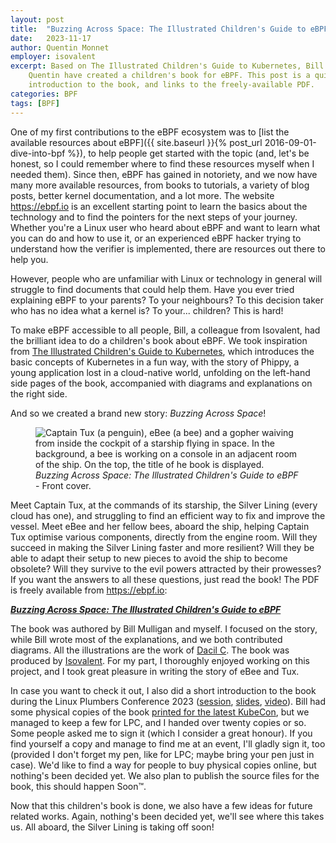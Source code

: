 ```yaml
---
layout: post
title:  "Buzzing Across Space: The Illustrated Children's Guide to eBPF"
date:   2023-11-17
author: Quentin Monnet
employer: isovalent
excerpt: Based on The Illustrated Children's Guide to Kubernetes, Bill and
    Quentin have created a children's book for eBPF. This post is a quick
    introduction to the book, and links to the freely-available PDF.
categories: BPF
tags: [BPF]
---
```


One of my first contributions to the eBPF ecosystem was to [list the available
resources about eBPF]({{ site.baseurl }}{% post_url 2016-09-01-dive-into-bpf
%}), to help people get started with the topic (and, let's be honest, so I
could remember where to find these resources myself when I needed them). Since
then, eBPF has gained in notoriety, and we now have many more available
resources, from books to tutorials, a variety of blog posts, better kernel
documentation, and a lot more. The website <https://ebpf.io> is an excellent
starting point to learn the basics about the technology and to find the
pointers for the next steps of your journey. Whether you're a Linux user who
heard about eBPF and want to learn what you can do and how to use it, or an
experienced eBPF hacker trying to understand how the verifier is implemented,
there are resources out there to help you.

However, people who are unfamiliar with Linux or technology in general will
struggle to find documents that could help them. Have you ever tried explaining
eBPF to your parents? To your neighbours? To this decision taker who has no
idea what a kernel is? To your... children? This is hard!

To make eBPF accessible to all people, Bill, a colleague from Isovalent, had
the brilliant idea to do a children's book about eBPF. We took inspiration from
[The Illustrated Children's Guide to Kubernetes][k8s], which introduces the
basic concepts of Kubernetes in a fun way, with the story of Phippy, a young
application lost in a cloud-native world, unfolding on the left-hand side pages
of the book, accompanied with diagrams and explanations on the right side.

And so we created a brand new story: _Buzzing Across Space_!

<figure>
  <img src="{{ site.baseurl }}/img/misc/buzzing-across-space.png"
    alt="Captain Tux (a penguin), eBee (a bee) and a gopher waiving from inside
      the cockpit of a starship flying in space. In the background, a bee is
      working on a console in an adjacent room of the ship. On the top, the
      title of he book is displayed."
  />
  <figcaption>
    <i>Buzzing Across Space: The Illustrated Children's Guide to eBPF</i> -
    Front cover.
  </figcaption>
</figure>

Meet Captain Tux, at the commands of its starship, the Silver Lining (every
cloud has one), and struggling to find an efficient way to fix and improve the
vessel. Meet eBee and her fellow bees, aboard the ship, helping Captain Tux
optimise various components, directly from the engine room. Will they succeed
in making the Silver Lining faster and more resilient? Will they be able to
adapt their setup to new pieces to avoid the ship to become obsolete? Will they
survive to the evil powers attracted by their prowesses? If you want the
answers to all these questions, just read the book! The PDF is freely available
from <https://ebpf.io>:

[**_Buzzing Across Space: The Illustrated Children's Guide to eBPF_**][pdf]

The book was authored by Bill Mulligan and myself. I focused on the story,
while Bill wrote most of the explanations, and we both contributed diagrams.
All the illustrations are the work of [Dacil C][dacil]. The book was produced
by [Isovalent]. For my part, I thoroughly enjoyed working on this project, and
I took great pleasure in writing the story of eBee and Tux.

In case you want to check it out, I also did a short introduction to the book
during the Linux Plumbers Conference 2023 ([session][lpc], [slides], [video]).
Bill had some physical copies of the book [printed for the latest
KubeCon][kubecon], but we managed to keep a few for LPC, and I handed over
twenty copies or so. Some people asked me to sign it (which I consider a great
honour). If you find yourself a copy and manage to find me at an event, I'll
gladly sign it, too (provided I don't forget my pen, like for LPC; maybe bring
your pen just in case). We'd like to find a way for people to buy physical
copies online, but nothing's been decided yet. We also plan to publish the
source files for the book, this should happen Soon™.

Now that this children's book is done, we also have a few ideas for future
related works. Again, nothing's been decided yet, we'll see where this takes
us. All aboard, the Silver Lining is taking off soon!

[k8s]: https://www.cncf.io/phippy/the-childrens-illustrated-guide-to-kubernetes/
[pdf]: https://ebpf.io/books/buzzing-across-space-illustrated-childrens-guide-to-ebpf.pdf
[dacil]: https://pro.fiverr.com/freelancers/artkrieg
[Isovalent]: https://isovalent.com/
[lpc]: https://lpc.events/event/17/contributions/1651/
[slides]: https://lpc.events/event/17/contributions/1651/attachments/1175/2421/LPC2023%20-%20Buzzing%20Across%20Space.pdf
[video]: https://youtu.be/voQMOQ1a7QM?t=31357
[kubecon]: https://isovalent.com/blog/post/kubecon-north-america-2023-wrap-up/#cilium-celebrations
